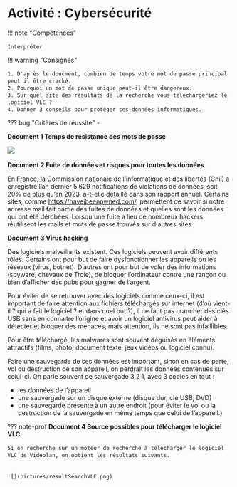 # Activité : Cybersécurité 



!!! note "Compétences"

    Interpréter 

!!! warning "Consignes"

    1. D'après le doucment, combien de temps votre mot de passe principal peut il être cracké.
    2. Pourquoi un mot de passe unique peut-il être dangereux.
    3. Sur quel site des résultats de la recherche vous téléchargeriez le logiciel VLC ?
    4. Donner 3 conseils pour protéger ses données informatiques.
    
??? bug "Critères de réussite"
    - 



<div markdown style="break-inside: avoid;">

**Document 1 Temps de résistance des mots de passe**

![](https://github.com/user-attachments/assets/7e4cb6c6-fcf5-4d41-90e9-b105fde986f2)


</div>

**Document 2 Fuite de données et risques pour toutes les données**

En France, la Commission nationale de l’informatique et des libertés (Cnil) a enregistré l’an dernier 5.629 notifications de violations de données, soit 20% de plus qu’en 2023, a-t-elle détaillé dans son rapport annuel.
Certains sites, comme https://haveibeenpwned.com/, permettent de savoir si notre adresse mail fait partie des fuites de données et quelles sont les données qui ont été dérobées. 
Lorsqu'une fuite a lieu de nombreux hackers réutilisent les mails et mots de passe trouvés sur d'autres sites.

**Document 3 Virus hacking**

Des logiciels malveillants existent. Ces logiciels peuvent avoir différents rôles. Certains ont pour but de faire dysfonctionner les appareils ou les réseaux (virus, botnet). D’autres ont pour but de voler des informations (spyware, chevaux de Troie), de bloquer l’ordinateur contre une rançon ou bien d’afficher des pubs pour gagner de l’argent.

Pour éviter de se retrouver avec des logiciels comme ceux-ci, il est important de faire attention aux fichiers téléchargés sur internet (d’où vient-il ? qui a fait le logiciel ? et dans quel but ?), il ne faut pas brancher des clés USB sans en connaitre l’origine et avoir un logiciel antivirus peut aider à détecter et bloquer des menaces, mais attention, ils ne sont pas infaillibles.

Pour être téléchargé, les malwares sont souvent déguisés en éléments attractifs (films, photo, document texte, jeux vidéos ou logiciel connu).

Faire une sauvegarde de ses données est important, sinon en cas de perte, vol ou destruction de son appareil, on perdrait les données contenues sur celui-ci.
On parle souvent de sauvergade 3 2 1, avec 3 copies en tout :
- les données de l’appareil
- une sauvergade sur un disque externe (disque dur, clé USB, DVD) 
- une sauvegarde présente à un autre endroit (pour éviter le vol ou la destruction de la sauvergade en même temps que celui de l’appareil.)



??? note-prof **Document 4 Source possibles pour télécharger le logiciel VLC**
 
    Si on recherche sur un moteur de recherche à télécharger le logiciel VLC de Videolan, on obtient les résultats suivants.


    ![](pictures/resultSearchVLC.png)
 
